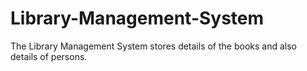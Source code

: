 # Library-Management-System
The Library Management System stores details of the books and also details of persons.
